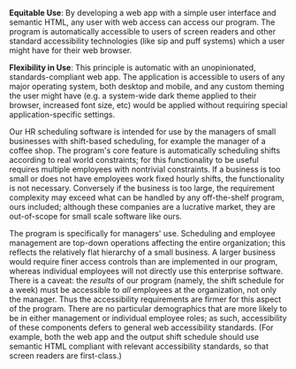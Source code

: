 <!-- For each Principle of Universal Design, write 2-5 sentences or point form
notes explaining which features your program adhere to that principle. If you
do not have any such features you can either:

    (a) Describe features that you could implement in the future that would adhere to principle or

    (b) Explain why the principle does not apply to a program like yours. -->

**Equitable Use**: By developing a web app with a simple user interface and
semantic HTML, any user with web access can access our program. The program is
automatically accessible to users of screen readers and other standard
accessibility technologies (like sip and puff systems) which a user might have
for their web browser.

**Flexibility in Use**: This principle is automatic with an unopinionated,
standards-compliant web app. The application is accessible to users of any
major operating system, both desktop and mobile, and any custom theming the
user might have (e.g. a system-wide dark theme applied to their browser,
increased font size, etc) would be applied without requiring special
application-specific settings.


<!--
    Write a paragraph about who you would market your program towards, if you
were to sell or license your program to customers. This could be a specific
category such as "students" or more vague, such as "people who like games". Try
to give a bit more detail along with the category.
-->

Our HR scheduling software is intended for use by the managers of small
businesses with shift-based scheduling, for example the manager of a coffee
shop. The program's core feature is automatically scheduling shifts according
to real world constraints; for this functionality to be useful requires
multiple employees with nontrivial constraints. If a business is too small or
does not have employees work fixed hourly shifts, the functionality is not
necessary. Conversely if the business is too large, the requirement complexity
may exceed what can be handled by any off-the-shelf program, ours included;
although these companies are a lucrative market, they are out-of-scope for
small scale software like ours.

<!--
    Write a paragraph about whether or not your program is less likely to be
used by certain demographics. For example, a program that converts txt files to
files that can be printed by a braille printer are less likely to be used by
people who do not read braille.
-->

The program is specifically for managers' use. Scheduling and employee
management are top-down operations affecting the entire organization; this
reflects the relatively flat hierarchy of a small business. A larger business
would require finer access controls than are implemented in our program,
whereas individual employees will not directly use this enterprise software.
There is a caveat: the _results_ of our program (namely, the shift schedule for
a week) must be accessible to *all* employees at the organization, not only the
manager. Thus the accessibility requirements are firmer for this aspect of the
program. There are no particular demographics that are more likely to be in
either management or individual employee roles; as such, accessibility of these
components defers to general web accessibility standards. (For example, both
the web app and the output shift schedule should use semantic HTML compliant
with relevant accessibility standards, so that screen readers are first-class.)
